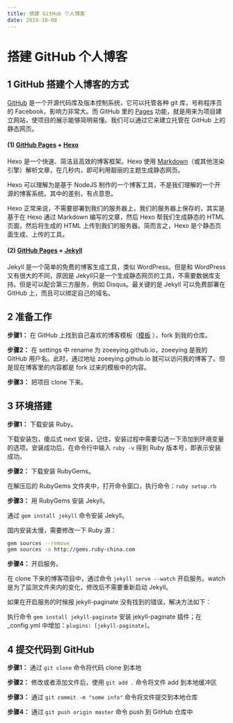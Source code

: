 ```yaml
---
title: 搭建 GitHub 个人博客
date: 2019-10-08
---
```


# 搭建 GitHub 个人博客

## 1  GitHub 搭建个人博客的方式

[GitHub](https://github.com/) 是一个开源代码库及版本控制系统，它可以托管各种 git 库，号称程序员的 Facebook，影响力非常大。而 GitHub 里的 [Pages](https://pages.github.com/) 功能，就是用来为项目建立网站，使项目的展示能够简明易懂。我们可以通过它来建立托管在 GitHub 上的静态网页。

#### (1) [GitHub Pages](https://pages.github.com/) + [Hexo](https://hexo.io/)

Hexo 是一个快速、简洁且高效的博客框架。Hexo 使用 [Markdown](http://daringfireball.net/projects/markdown/)（或其他渲染引擎）解析文章，在几秒内，即可利用靓丽的主题生成静态网页。

Hexo 可以理解为是基于 NodeJS 制作的一个博客工具，不是我们理解的一个开源的博客系统。其中的差别，有点意思。

Hexo 正常来说，不需要部署到我们的服务器上，我们的服务器上保存的，其实是基于在 Hexo 通过 Markdown 编写的文章，然后 Hexo 帮我们生成静态的 HTML 页面，然后将生成的 HTML 上传到我们的服务器。简而言之，Hexo 是个静态页面生成、上传的工具。

#### (2) [GitHub Pages](https://pages.github.com/) + [Jekyll](http://jekyll.com.cn/)

Jekyll 是一个简单的免费的博客生成工具，类似 WordPress。但是和 WordPress 又有很大的不同，原因是 Jekyll只是一个生成静态网页的工具，不需要数据库支持。但是可以配合第三方服务，例如 Disqus。最关键的是 Jekyll 可以免费部署在 GitHub 上，而且可以绑定自己的域名。

## 2 准备工作

**步骤1：** 在 GitHub 上找到自己喜欢的博客模板（[模板](https://github.com/xudailong/xudailong.github.io) ），fork 到我的仓库。

**步骤2：** 在 settings 中 rename 为 zoeeying.github.io，zoeeying 是我的 GitHub 用户名。此时，通过地址 zoeeying.github.io 就可以访问我的博客了。但是现在博客里的内容都是 fork 过来的模板中的内容。

**步骤3：** 把项目 clone 下来。

## 3 环境搭建  

**步骤1：** 下载安装 Ruby。

下载安装包，傻瓜式 next 安装，记住，安装过程中需要勾选一下添加到环境变量的选项。安装成功后，在命令行中输入 `ruby -v` 得到 Ruby 版本号，即表示安装成功。

**步骤2：** 下载安装 RubyGems。

在解压后的 RubyGems 文件夹中，打开命令窗口，执行命令：`ruby setup.rb`

**步骤3：** 用 RubyGems 安装 Jekyll。

通过 `gem install jekyll` 命令安装 Jekyll。

国内安装太慢，需要修改一下 Ruby 源：

```bash
gem sources --remove
gem sources -a http://gems.ruby-china.com
```

**步骤4：** 开启服务。

在 clone 下来的博客项目中，通过命令 `jekyll serve --watch` 开启服务。watch 是为了监测文件夹内的变化，修改后不需要重新启动 Jekyll。

如果在开启服务的时候报 jekyll-paginate 没有找到的错误，解决方法如下：

执行命令 `gem install jekyll-paginate` 安装 jekyll-paginate 插件；在 _config.yml 中增加：`plugins: [jekyll-paginate]`。

## 4 提交代码到 GitHub

**步骤1：** 通过 `git clone` 命令将代码 clone 到本地

**步骤2：** 修改或者添加文件后，使用 `git add .` 命令将文件 add 到本地缓冲区

**步骤3：** 通过 `git commit -m "some info"` 命令将文件提交到本地仓库

**步骤4：** 通过 `git push origin master` 命令 push 到 GitHub 仓库中
